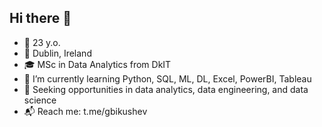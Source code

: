 ## Hi there 👋
- 🎂 23 y.o.
- 📍   Dublin, Ireland
- 🎓 MSc in Data Analytics from DkIT
- 🌱 I’m currently learning Python, SQL, ML, DL, Excel, PowerBI, Tableau
- 💼 Seeking opportunities in data analytics, data engineering, and data science
- 📬 Reach me: t.me/gbikushev
